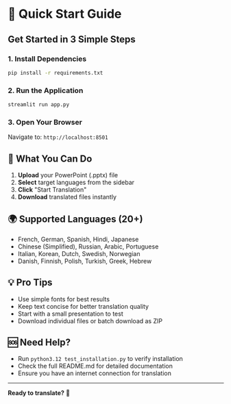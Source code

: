 # 🚀 Quick Start Guide

## Get Started in 3 Simple Steps

### 1. Install Dependencies
```bash
pip install -r requirements.txt
```

### 2. Run the Application
```bash
streamlit run app.py
```

### 3. Open Your Browser
Navigate to: `http://localhost:8501`

## 🎯 What You Can Do

1. **Upload** your PowerPoint (.pptx) file
2. **Select** target languages from the sidebar
3. **Click** "Start Translation" 
4. **Download** translated files instantly

## 🌍 Supported Languages (20+)

- French, German, Spanish, Hindi, Japanese
- Chinese (Simplified), Russian, Arabic, Portuguese
- Italian, Korean, Dutch, Swedish, Norwegian
- Danish, Finnish, Polish, Turkish, Greek, Hebrew

## 💡 Pro Tips

- Use simple fonts for best results
- Keep text concise for better translation quality
- Start with a small presentation to test
- Download individual files or batch download as ZIP

## 🆘 Need Help?

- Run `python3.12 test_installation.py` to verify installation
- Check the full README.md for detailed documentation
- Ensure you have an internet connection for translation

---

**Ready to translate?** 🎉

